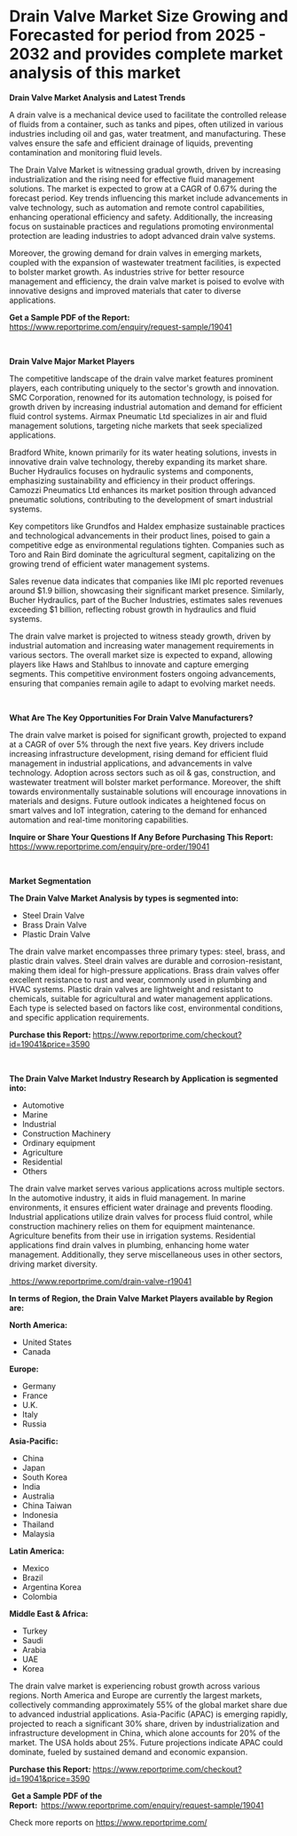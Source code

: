 <p><h1>Drain Valve Market Size Growing and Forecasted for period from 2025 - 2032 and provides complete market analysis of this market</h1></p><p><strong>Drain Valve Market Analysis and Latest Trends</strong></p>
<p><p>A drain valve is a mechanical device used to facilitate the controlled release of fluids from a container, such as tanks and pipes, often utilized in various industries including oil and gas, water treatment, and manufacturing. These valves ensure the safe and efficient drainage of liquids, preventing contamination and monitoring fluid levels.</p><p>The Drain Valve Market is witnessing gradual growth, driven by increasing industrialization and the rising need for effective fluid management solutions. The market is expected to grow at a CAGR of 0.67% during the forecast period. Key trends influencing this market include advancements in valve technology, such as automation and remote control capabilities, enhancing operational efficiency and safety. Additionally, the increasing focus on sustainable practices and regulations promoting environmental protection are leading industries to adopt advanced drain valve systems.</p><p>Moreover, the growing demand for drain valves in emerging markets, coupled with the expansion of wastewater treatment facilities, is expected to bolster market growth. As industries strive for better resource management and efficiency, the drain valve market is poised to evolve with innovative designs and improved materials that cater to diverse applications.</p></p>
<p><strong>Get a Sample PDF of the Report:&nbsp;</strong> <a href="https://www.reportprime.com/enquiry/request-sample/19041?utm_campaign=2707&utm_medium=2&utm_source=Github&utm_content=ia&utm_term=19032025&utm_id=drain-valve">https://www.reportprime.com/enquiry/request-sample/19041</a></p>
<p>&nbsp;</p>
<p><strong>Drain Valve Major Market Players</strong></p>
<p><p>The competitive landscape of the drain valve market features prominent players, each contributing uniquely to the sector's growth and innovation. SMC Corporation, renowned for its automation technology, is poised for growth driven by increasing industrial automation and demand for efficient fluid control systems. Airmax Pneumatic Ltd specializes in air and fluid management solutions, targeting niche markets that seek specialized applications.</p><p>Bradford White, known primarily for its water heating solutions, invests in innovative drain valve technology, thereby expanding its market share. Bucher Hydraulics focuses on hydraulic systems and components, emphasizing sustainability and efficiency in their product offerings. Camozzi Pneumatics Ltd enhances its market position through advanced pneumatic solutions, contributing to the development of smart industrial systems.</p><p>Key competitors like Grundfos and Haldex emphasize sustainable practices and technological advancements in their product lines, poised to gain a competitive edge as environmental regulations tighten. Companies such as Toro and Rain Bird dominate the agricultural segment, capitalizing on the growing trend of efficient water management systems.</p><p>Sales revenue data indicates that companies like IMI plc reported revenues around $1.9 billion, showcasing their significant market presence. Similarly, Bucher Hydraulics, part of the Bucher Industries, estimates sales revenues exceeding $1 billion, reflecting robust growth in hydraulics and fluid systems.</p><p>The drain valve market is projected to witness steady growth, driven by industrial automation and increasing water management requirements in various sectors. The overall market size is expected to expand, allowing players like Haws and Stahlbus to innovate and capture emerging segments. This competitive environment fosters ongoing advancements, ensuring that companies remain agile to adapt to evolving market needs.</p></p>
<p>&nbsp;</p>
<p><strong>What Are The Key Opportunities For Drain Valve Manufacturers?</strong></p>
<p><p>The drain valve market is poised for significant growth, projected to expand at a CAGR of over 5% through the next five years. Key drivers include increasing infrastructure development, rising demand for efficient fluid management in industrial applications, and advancements in valve technology. Adoption across sectors such as oil & gas, construction, and wastewater treatment will bolster market performance. Moreover, the shift towards environmentally sustainable solutions will encourage innovations in materials and designs. Future outlook indicates a heightened focus on smart valves and IoT integration, catering to the demand for enhanced automation and real-time monitoring capabilities.</p></p>
<p><strong>Inquire or Share Your Questions If Any Before Purchasing This Report:</strong> <a href="https://www.reportprime.com/enquiry/pre-order/19041?utm_campaign=2707&utm_medium=2&utm_source=Github&utm_content=ia&utm_term=19032025&utm_id=drain-valve">https://www.reportprime.com/enquiry/pre-order/19041</a></p>
<p>&nbsp;</p>
<p><strong>Market Segmentation</strong></p>
<p><strong>The Drain Valve Market Analysis by types is segmented into:</strong></p>
<p><ul><li>Steel Drain Valve</li><li>Brass Drain Valve</li><li>Plastic Drain Valve</li></ul></p>
<p><p>The drain valve market encompasses three primary types: steel, brass, and plastic drain valves. Steel drain valves are durable and corrosion-resistant, making them ideal for high-pressure applications. Brass drain valves offer excellent resistance to rust and wear, commonly used in plumbing and HVAC systems. Plastic drain valves are lightweight and resistant to chemicals, suitable for agricultural and water management applications. Each type is selected based on factors like cost, environmental conditions, and specific application requirements.</p></p>
<p><strong>Purchase this Report:&nbsp;</strong><a href="https://www.reportprime.com/checkout?id=19041&price=3590&utm_campaign=2707&utm_medium=2&utm_source=Github&utm_content=ia&utm_term=19032025&utm_id=drain-valve">https://www.reportprime.com/checkout?id=19041&price=3590</a></p>
<p>&nbsp;</p>
<p><strong>The Drain Valve Market Industry Research by Application is segmented into:</strong></p>
<p><ul><li>Automotive</li><li>Marine</li><li>Industrial</li><li>Construction Machinery</li><li>Ordinary equipment</li><li>Agriculture</li><li>Residential</li><li>Others</li></ul></p>
<p><p>The drain valve market serves various applications across multiple sectors. In the automotive industry, it aids in fluid management. In marine environments, it ensures efficient water drainage and prevents flooding. Industrial applications utilize drain valves for process fluid control, while construction machinery relies on them for equipment maintenance. Agriculture benefits from their use in irrigation systems. Residential applications find drain valves in plumbing, enhancing home water management. Additionally, they serve miscellaneous uses in other sectors, driving market diversity.</p></p>
<p><a href="https://www.reportprime.com/drain-valve-r19041?utm_campaign=2707&utm_medium=2&utm_source=Github&utm_content=ia&utm_term=19032025&utm_id=drain-valve">&nbsp;https://www.reportprime.com/drain-valve-r19041</a></p>
<p><strong>In terms of Region, the Drain Valve Market Players available by Region are:</strong></p>
<p>
    <p> <strong> North America: </strong>
        <ul>
            <li>United States</li>
            <li>Canada</li>
        </ul>
        </p> 
    <p> <strong> Europe: </strong>
        <ul>
            <li>Germany</li>
            <li>France</li>
            <li>U.K.</li>
            <li>Italy</li>
            <li>Russia</li>
        </ul>
        </p> 
    <p> <strong> Asia-Pacific: </strong>
        <ul>
            <li>China</li>
            <li>Japan</li>
            <li>South Korea</li>
            <li>India</li>
            <li>Australia</li>
            <li>China Taiwan</li>
            <li>Indonesia</li>
            <li>Thailand</li>
            <li>Malaysia</li>
        </ul>
        </p> 
    <p> <strong> Latin America: </strong>
        <ul>
            <li>Mexico</li>
            <li>Brazil</li>
            <li>Argentina Korea</li>
            <li>Colombia</li>
        </ul>
        </p> 
    <p> <strong> Middle East & Africa: </strong>
        <ul>
            <li>Turkey</li>
            <li>Saudi</li>
            <li>Arabia</li>
            <li>UAE</li>
            <li>Korea</li>
        </ul>
    </p>
    </p>
<p><p>The drain valve market is experiencing robust growth across various regions. North America and Europe are currently the largest markets, collectively commanding approximately 55% of the global market share due to advanced industrial applications. Asia-Pacific (APAC) is emerging rapidly, projected to reach a significant 30% share, driven by industrialization and infrastructure development in China, which alone accounts for 20% of the market. The USA holds about 25%. Future projections indicate APAC could dominate, fueled by sustained demand and economic expansion.</p></p>
<p><strong>Purchase this Report: </strong><a href="https://www.reportprime.com/checkout?id=19041&price=3590&utm_campaign=2707&utm_medium=2&utm_source=Github&utm_content=ia&utm_term=19032025&utm_id=drain-valve">https://www.reportprime.com/checkout?id=19041&price=3590</a></p>
<p>&nbsp;<strong>Get a Sample PDF of the Report:&nbsp;&nbsp;</strong><a href="https://www.reportprime.com/enquiry/request-sample/19041?utm_campaign=2707&utm_medium=2&utm_source=Github&utm_content=ia&utm_term=19032025&utm_id=drain-valve">https://www.reportprime.com/enquiry/request-sample/19041</a></p>
<p><strong></strong></p>
<p>Check more reports on <a href="https://www.reportprime.com/?utm_campaign=2707&utm_medium=2&utm_source=Github&utm_content=ia&utm_term=19032025&utm_id=drain-valve">https://www.reportprime.com/</a></p>